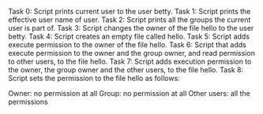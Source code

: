 Task 0: Script prints current user to the user betty.
Task 1: Script prints the effective user name of user.
Task 2: Script prints all the groups the current user is part of.
Task 3: Script changes the owner of the file hello to the user betty.
Task 4: Script creates an empty file called hello.
Task 5: Script adds execute permission to the owner of the file hello.
Task 6: Script that adds execute permission to the owner and the group owner, and read permission to other users, to the file hello.
Task 7: Script adds execution permission to the owner, the group owner and the other users, to the file hello.
Task 8: Script sets the permission to the file hello as follows:

Owner: no permission at all
Group: no permission at all
Other users: all the permissions

